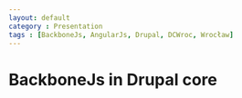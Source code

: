 ```yaml
---
layout: default
category : Presentation
tags : [BackboneJs, AngularJs, Drupal, DCWroc, Wrocław]
---
```

# BackboneJs in Drupal core
